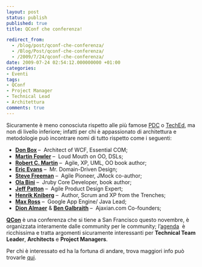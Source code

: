 ```yaml
---
layout: post
status: publish
published: true
title: QConf che conferenza!

redirect_from: 
  - /blog/post/qconf-che-conferenza/
  - /Blog/Post/qconf-che-conferenza/
  - /2009/7/24/qconf-che-conferenza/
date: 2009-07-24 02:54:12.000000000 +01:00
categories:
- Eventi
tags:
- QConf
- Project Manager
- Technical Lead
- Architettura
comments: true
---
```

<p>Sicuramente &egrave; meno conosciuta rispetto alle pi&ugrave; famose <a target="_blank" rel="nofollow" href="http://www.microsoftpdc.com/" title="Microsoft PDC">PDC</a> o <a target="_blank" rel="nofollow" href="http://www.microsoft.com/events/teched2009/" title="Microsoft TechEd">TechEd</a>, ma non di livello inferiore; infatti per chi &egrave; appassionato di architettura e metodologie pu&ograve; incontrare nomi di tutto rispetto come i seguenti:</p>
<ul>
    <li><a target="_blank" rel="nofollow" href="http://qconsf.com/sf2009/speaker/Don+Box" title="Don Box"><strong>Don Box</strong></a><strong> </strong>&ndash;&nbsp; Architect of WCF, Essential COM;</li>
    <li><a target="_blank" rel="nofollow" href="http://qconsf.com/sf2009/speaker/Martin+Fowler" title="Martin Fowler"><strong>Martin Fowler</strong></a> &ndash;&nbsp; Loud Mouth on OO, DSLs;</li>
    <li><a target="_blank" rel="nofollow" href="http://qconsf.com/sf2009/speaker/Bob+Martin" title="Robert C. Martin"><strong>Robert C. Martin</strong></a> &ndash;&nbsp; Agile, XP, UML, OO book author;</li>
    <li><a target="_blank" rel="nofollow" href="http://qconsf.com/sf2009/speaker/Eric+Evans" title="Eric Evans"><strong>Eric Evans</strong></a> &ndash;&nbsp; Mr. Domain-Driven Design;</li>
    <li><a target="_blank" rel="nofollow" href="http://qconsf.com/sf2009/speaker/Steve+Freeman" title="Steve Freeman"><strong>Steve Freeman</strong></a> &ndash;&nbsp; Agile Pioneer, JMock co-author;</li>
    <li><a target="_blank" rel="nofollow" href="http://qconsf.com/sf2009/speaker/Ola+Bini" title="Ola Bini"><strong>Ola Bini</strong></a> &ndash;&nbsp; Jruby Core Developer, book author;</li>
    <li><a target="_blank" rel="nofollow" href="http://qconsf.com/sf2009/speaker/Jeff+Patton" title="Jeff Patton"><strong>Jeff Patton</strong></a> &ndash;&nbsp; Agile Product Design Expert;</li>
    <li><a target="_blank" rel="nofollow" href="http://qconsf.com/sf2009/speaker/Henrik+Kniberg" title="Henrik Kniberg"><strong>Henrik Kniberg</strong></a> &ndash;&nbsp; Author, Scrum and XP from the Trenches;</li>
    <li><a target="_blank" rel="nofollow" href="http://qconsf.com/sf2009/speaker/Max+Ross" title="Max Ross"><strong>Max Ross</strong></a> &ndash;&nbsp; Google App Engine/ Java Lead;</li>
    <li><a target="_blank" rel="nofollow" href="http://qconsf.com/sf2009/speaker/Dion+Almaer" title="Dion Almaer"><strong>Dion Almaer</strong></a> &amp; <a target="_blank" rel="nofollow" href="http://qconsf.com/sf2009/speaker/Ben+Galbraith" title="Ben Galbraith"><strong>Ben Galbraith</strong></a> &ndash;&nbsp; Ajaxian.com Co-founders;</li>
</ul>
<p><a target="_blank" rel="nofollow" href="http://qconsf.com/sf2009/" title="QConf San Francisco"><strong>QCon</strong></a> &egrave; una conferenza che si tiene a San Francisco questo novembre, &egrave; organizzata interamente dalle community per le community; l&rsquo;<a target="_blank" rel="nofollow" href="http://qconsf.com/sf2009/tracks/" title="Agenda QConf">agenda</a>&nbsp; &egrave; ricchissima e tratta argomenti sicuramente interessanti per <strong>Technical Team Leader</strong>, <strong>Architects</strong> e <strong>Project Managers</strong>.</p>
<p>Per chi &egrave; interessato ed ha la fortuna di andare, trova maggiori info pu&ograve; trovarle <a target="_blank" rel="nofollow" href="http://qconsf.com/sf2009/" title="QConf San Francisco 2009">qui</a>.</p>
